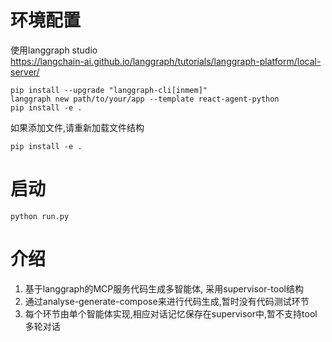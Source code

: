 # 环境配置
使用langgraph studio   
https://langchain-ai.github.io/langgraph/tutorials/langgraph-platform/local-server/  
```commandline
pip install --upgrade "langgraph-cli[inmem]"  
langgraph new path/to/your/app --template react-agent-python 
pip install -e .
```
如果添加文件,请重新加载文件结构
```commandline
pip install -e .
```
# 启动
```commandline
python run.py
```

# 介绍
1. 基于langgraph的MCP服务代码生成多智能体, 采用supervisor-tool结构
2. 通过analyse-generate-compose来进行代码生成,暂时没有代码测试环节
3. 每个环节由单个智能体实现,相应对话记忆保存在supervisor中,暂不支持tool多轮对话